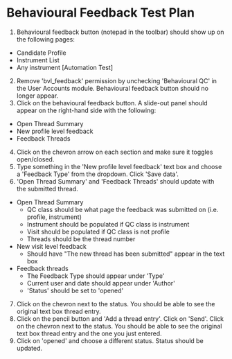 # Behavioural Feedback Test Plan

1. Behavioural feedback button (notepad in the toolbar) should show up on the following pages:
 * Candidate Profile
 * Instrument List
 * Any instrument
[Automation Test]
2. Remove 'bvl_feedback' permission by unchecking 'Behavioural QC' in the User Accounts module. Behavioural feedback button should no longer appear.
3. Click on the behavioural feedback button. A slide-out panel should appear on the right-hand side with the following:
 * Open Thread Summary
 * New profile level feedback
 * Feedback Threads
4. Click on the chevron arrow on each section and make sure it toggles open/closed.
5. Type something in the 'New profile level feedback' text box and choose a 'Feedback Type' from the dropdown. Click 'Save data'.
6. 'Open Thread Summary' and 'Feedback Threads' should update with the submitted thread. 
 * Open Thread Summary
    * QC class should be what page the feedback was submitted on (i.e. profile, instrument)
    * Instrument should be populated if QC class is instrument
    * Visit should be populated if QC class is not profile
    * Threads should be the thread number
  * New visit level feedback
    * Should have "The new thread has been submitted" appear in the text box
  * Feedback threads
    * The Feedback Type should appear under 'Type'
    * Current user and date should appear under 'Author'
    * 'Status' should be set to 'opened'
7. Click on the chevron next to the status. You should be able to see the original text box thread entry.
8. Click on the pencil button and 'Add a thread entry'. Click on 'Send'. Click on the chevron next to the status. You should be able to see the original text box thread entry and the one you just entered.
9. Click on 'opened' and choose a different status. Status should be updated.

